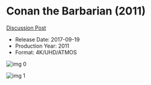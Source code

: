 # Conan the Barbarian (2011)

[Discussion Post](https://www.avsforum.com/threads/bass-eq-for-filtered-movies.2995212/post-58333474)

* Release Date: 2017-09-19
* Production Year: 2011
* Format: 4K/UHD/ATMOS

![img 0](https://i.imgur.com/8Ru5gxg.jpg)

![img 1](https://i.imgur.com/yyMABq7.jpg)

